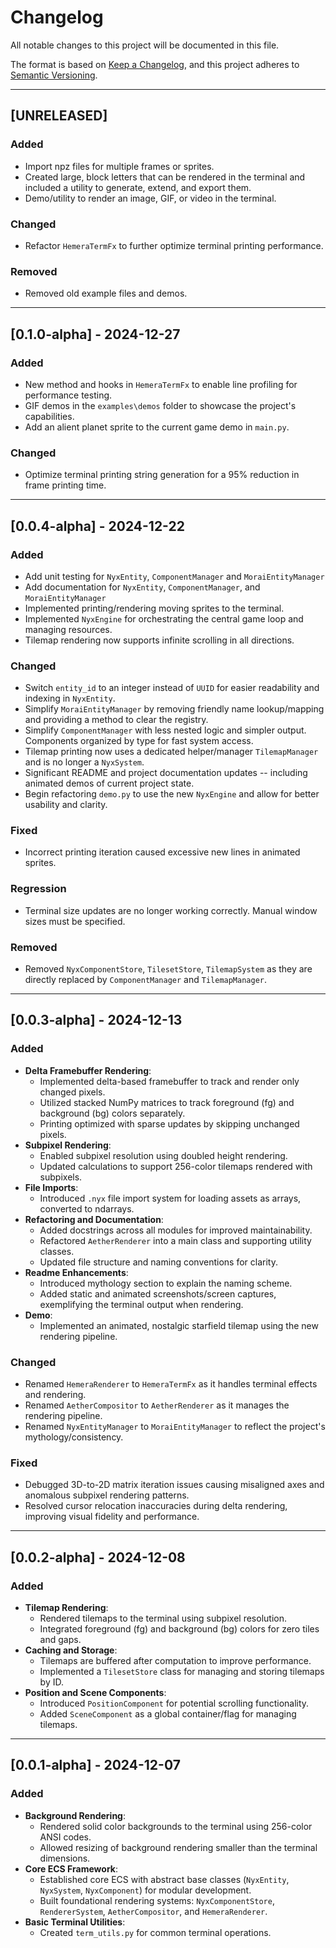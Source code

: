 # Changelog
All notable changes to this project will be documented in this file.

The format is based on [Keep a Changelog](https://keepachangelog.com), 
and this project adheres to [Semantic Versioning](https://semver.org).

---

## [UNRELEASED]
### Added
- Import npz files for multiple frames or sprites.
- Created large, block letters that can be rendered in the terminal and included a utility to generate, extend, and export them.
- Demo/utility to render an image, GIF, or video in the terminal.

### Changed
- Refactor `HemeraTermFx` to further optimize terminal printing performance.

### Removed
- Removed old example files and demos.
---

## [0.1.0-alpha] - 2024-12-27
### Added
- New method and hooks in `HemeraTermFx` to enable line profiling for performance testing.
- GIF demos in the `examples\demos` folder to showcase the project's capabilities.
- Add an alient planet sprite to the current game demo in `main.py`.

### Changed
- Optimize terminal printing string generation for a 95% reduction in frame printing time.

---

## [0.0.4-alpha] - 2024-12-22
### Added
- Add unit testing for `NyxEntity`, `ComponentManager` and `MoraiEntityManager`
- Add documentation for `NyxEntity`, `ComponentManager`, and `MoraiEntityManager`
- Implemented printing/rendering moving sprites to the terminal.
- Implemented `NyxEngine` for orchestrating the central game loop and managing resources.
- Tilemap rendering now supports infinite scrolling in all directions.
  
### Changed
- Switch `entity_id` to an integer instead of `UUID` for easier readability and indexing in `NyxEntity`.
- Simplify `MoraiEntityManager` by removing friendly name lookup/mapping and providing a method to clear the registry.
- Simplify `ComponentManager` with less nested logic and simpler output. Components organized by type for fast system access.
- Tilemap printing now uses a dedicated helper/manager `TilemapManager` and is no longer a `NyxSystem`.
- Significant README and project documentation updates -- including animated demos of current project state.
- Begin refactoring `demo.py` to use the new `NyxEngine` and allow for better usability and clarity.

### Fixed
- Incorrect printing iteration caused excessive new lines in animated sprites.

### Regression
- Terminal size updates are no longer working correctly. Manual window sizes must be specified.
  
### Removed
  - Removed `NyxComponentStore`, `TilesetStore`, `TilemapSystem` as they are directly replaced by `ComponentManager` and `TilemapManager`.

---

## [0.0.3-alpha] - 2024-12-13
### Added
- **Delta Framebuffer Rendering**:
  - Implemented delta-based framebuffer to track and render only changed pixels.
  - Utilized stacked NumPy matrices to track foreground (fg) and background (bg) colors separately.
  - Printing optimized with sparse updates by skipping unchanged pixels.
- **Subpixel Rendering**:
  - Enabled subpixel resolution using doubled height rendering.
  - Updated calculations to support 256-color tilemaps rendered with subpixels.
- **File Imports**:
  - Introduced `.nyx` file import system for loading assets as arrays, converted to ndarrays.
- **Refactoring and Documentation**:
  - Added docstrings across all modules for improved maintainability.
  - Refactored `AetherRenderer` into a main class and supporting utility classes.
  - Updated file structure and naming conventions for clarity.
- **Readme Enhancements**:
  - Introduced mythology section to explain the naming scheme.
  - Added static and animated screenshots/screen captures, exemplifying the terminal output when rendering.
- **Demo**:
  - Implemented an animated, nostalgic starfield tilemap using the new rendering pipeline.

### Changed
- Renamed `HemeraRenderer` to `HemeraTermFx` as it handles terminal effects and rendering.
- Renamed `AetherCompositor` to `AetherRenderer` as it manages the rendering pipeline.
- Renamed `NyxEntityManager` to `MoraiEntityManager` to reflect the project's mythology/consistency.

### Fixed
- Debugged 3D-to-2D matrix iteration issues causing misaligned axes and anomalous subpixel rendering patterns.
- Resolved cursor relocation inaccuracies during delta rendering, improving visual fidelity and performance.

---

## [0.0.2-alpha] - 2024-12-08
### Added
- **Tilemap Rendering**:
  - Rendered tilemaps to the terminal using subpixel resolution.
  - Integrated foreground (fg) and background (bg) colors for zero tiles and gaps.
- **Caching and Storage**:
  - Tilemaps are buffered after computation to improve performance.
  - Implemented a `TilesetStore` class for managing and storing tilemaps by ID.
- **Position and Scene Components**:
  - Introduced `PositionComponent` for potential scrolling functionality.
  - Added `SceneComponent` as a global container/flag for managing tilemaps.

---

## [0.0.1-alpha] - 2024-12-07
### Added
- **Background Rendering**:
  - Rendered solid color backgrounds to the terminal using 256-color ANSI codes.
  - Allowed resizing of background rendering smaller than the terminal dimensions.
- **Core ECS Framework**:
  - Established core ECS with abstract base classes (`NyxEntity`, `NyxSystem`, `NyxComponent`) for modular development.
  - Built foundational rendering systems: `NyxComponentStore`, `RendererSystem`, `AetherCompositor`, and `HemeraRenderer`.
- **Basic Terminal Utilities**:
  - Created `term_utils.py` for common terminal operations.